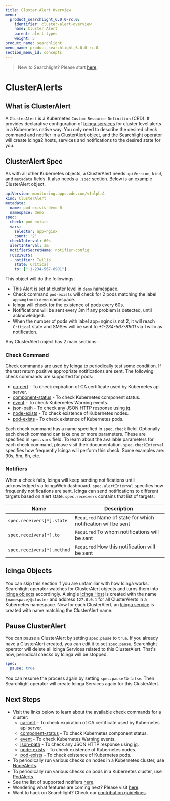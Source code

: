 ```yaml
---
title: Cluster Alert Overview
menu:
  product_searchlight_6.0.0-rc.0:
    identifier: cluster-alert-overview
    name: Cluster Alert
    parent: alert-types
    weight: 5
product_name: searchlight
menu_name: product_searchlight_6.0.0-rc.0
section_menu_id: concepts
---
```


> New to Searchlight? Please start [here](/docs/concepts/README.md).
# ClusterAlerts

## What is ClusterAlert
A `ClusterAlert` is a Kubernetes `Custom Resource Definition` (CRD). It provides declarative configuration of [Icinga services](https://www.icinga.com/docs/icinga2/latest/doc/09-object-types/#service) for cluster level alerts in a Kubernetes native way. You only need to describe the desired check command and notifier in a ClusterAlert object, and the Searchlight operator will create Icinga2 hosts, services and notifications to the desired state for you.

## ClusterAlert Spec
As with all other Kubernetes objects, a ClusterAlert needs `apiVersion`, `kind`, and `metadata` fields. It also needs a `.spec` section. Below is an example ClusterAlert object.

```yaml
apiVersion: monitoring.appscode.com/v1alpha1
kind: ClusterAlert
metadata:
  name: pod-exists-demo-0
  namespace: demo
spec:
  check: pod-exists
  vars:
    selector: app=nginx
    count: '2'
  checkInterval: 60s
  alertInterval: 3m
  notifierSecretName: notifier-config
  receivers:
  - notifier: Twilio
    state: Critical
    to: ["+1-234-567-8901"]
```

This object will do the followings:

- This Alert is set at cluster level in `demo` namespace.
- Check command `pod-exists` will check for 2 pods matching the label `app=nginx` in `demo` namespace.
- Icinga will check for the existence of pods every 60s.
- Notifications will be sent every 3m if any problem is detected, until acknowledged.
- When the number of pods with label app=nginx is not 2, it will reach `Critical` state and SMSes will be sent to _+1-234-567-8901_ via Twilio as notification.


Any ClusterAlert object has 2 main sections:

### Check Command
Check commands are used by Icinga to periodically test some condition. If the test return positive appropriate notifications are sent. The following check commands are supported for pods:

- [ca-cert](/docs/guides/cluster-alerts/ca-cert.md) - To check expiration of CA certificate used by Kubernetes api server.
- [component-status](/docs/guides/cluster-alerts/component-status.md) - To check Kubernetes component status.
- [event](/docs/guides/cluster-alerts/event.md) - To check Kubernetes Warning events.
- [json-path](/docs/guides/cluster-alerts/json-path.md) - To check any JSON HTTP response using [jq](https://stedolan.github.io/jq/).
- [node-exists](/docs/guides/cluster-alerts/node-exists.md) - To check existence of Kubernetes nodes.
- [pod-exists](/docs/guides/cluster-alerts/pod-exists.md) - To check existence of Kubernetes pods.

Each check command has a name specified in `spec.check` field. Optionally each check command can take one or more parameters. These are specified in `spec.vars` field. To learn about the available parameters for each check command, please visit their documentation. `spec.checkInterval` specifies how frequently Icinga will perform this check. Some examples are: 30s, 5m, 6h, etc.

### Notifiers
When a check fails, Icinga will keep sending notifications until acknowledged via IcingaWeb dashboard. `spec.alertInterval` specifies how frequently notifications are sent. Icinga can send notifications to different targets based on alert state. `spec.receivers` contains that list of targets:

| Name                       | Description                                                  |
|----------------------------|--------------------------------------------------------------|
| `spec.receivers[*].state`  | `Required` Name of state for which notification will be sent |
| `spec.receivers[*].to`     | `Required` To whom notifications will be sent                |
| `spec.receivers[*].method` | `Required` How this notification will be sent                |


## Icinga Objects
You can skip this section if you are unfamiliar with how Icinga works. Searchlight operator watches for ClusterAlert objects and turns them into [Icinga objects](https://www.icinga.com/docs/icinga2/latest/doc/09-object-types/) accordingly. A single [Icinga Host](https://www.icinga.com/docs/icinga2/latest/doc/09-object-types/#host) is created with the name `{namespace}@cluster` and address `127.0.0.1` for all ClusterAlerts in a Kubernetes namespace. Now for each ClusterAlert, an [Icinga service](https://www.icinga.com/docs/icinga2/latest/doc/09-object-types/#service) is created with name matching the ClusterAlert name.

## Pause ClusterAlert

You can pause a ClusterAlert by setting `spec.pause` to `true`. If you already have a ClusterAlert created, you can edit it to set `spec.pause`. Searchlight operator will delete all Icinga Services related to this ClusterAlert. That's how, periodical checks by Icinga will be stopped.

```yaml
spec:
  pause: true
```

You can resume the process again by setting `spec.pause` to `false`. Then Searchlight operator will create Icinga Services again for this ClusterAlert.


## Next Steps
 - Visit the links below to learn about the available check commands for a cluster:
    - [ca-cert](/docs/guides/cluster-alerts/ca-cert.md) - To check expiration of CA certificate used by Kubernetes api server.
    - [component-status](/docs/guides/cluster-alerts/component-status.md) - To check Kubernetes component status.
    - [event](/docs/guides/cluster-alerts/event.md) - To check Kubernetes Warning events.
    - [json-path](/docs/guides/cluster-alerts/json-path.md) - To check any JSON HTTP response using [jq](https://stedolan.github.io/jq/).
    - [node-exists](/docs/guides/cluster-alerts/node-exists.md) - To check existence of Kubernetes nodes.
    - [pod-exists](/docs/guides/cluster-alerts/pod-exists.md) - To check existence of Kubernetes pods.
 - To periodically run various checks on nodes in a Kubernetes cluster, use [NodeAlerts](/docs/concepts/alert-types/node-alert.md).
 - To periodically run various checks on pods in a Kubernetes cluster, use [PodAlerts](/docs/concepts/alert-types/pod-alert.md).
 - See the list of supported notifiers [here](/docs/guides/notifiers.md).
 - Wondering what features are coming next? Please visit [here](/docs/roadmap.md).
 - Want to hack on Searchlight? Check our [contribution guidelines](/docs/CONTRIBUTING.md).
